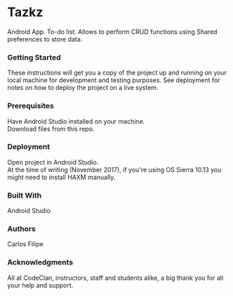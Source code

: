 # Tazkz

Android App. To-do list. Allows to perform CRUD functions using Shared preferences to store data.

### Getting Started

These instructions will get you a copy of the project up and running on your local machine for development and testing purposes. See deployment for notes on how to deploy the project on a live system.

### Prerequisites

Have Android Studio installed on your machine.</br>
Download files from this repo.</br>

### Deployment

Open project in Android Studio.</br>
At the time of writing (November 2017), if you're using OS Sierra 10.13 you might need to install HAXM manually.

### Built With

Android Studio

### Authors

Carlos Filipe

### Acknowledgments

All at CodeClan, instructors, staff and students alike, a big thank you for all your help and support.
